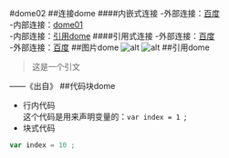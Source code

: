 #dome02
##连接dome
####内嵌式连接
-外部连接：[百度](http://www.baidu.com)  
-内部连接：[dome01](dome01.md)  
-内部连接：[引用dome](dome02.md#引用dome) 
####引用式连接 
-外部连接：[百度]  
-外部连接：[百度][baidu]
##图片dome
![alt](https://ss0.bdstatic.com/5aV1bjqh_Q23odCf/static/superman/img/logo/bd_logo1_31bdc765.png "百度")
![alt][baidu_log]
##引用dome
> 这是一个引文

——《出自》
##代码块dome
- 行内代码  
这个代码是用来声明变量的：`var index = 1 `;
- 块式代码
```javascript
var index = 10 ;
```
<!-- 下面是本文档用到的引用式连接 -->
[百度]: http://www.baidu.com 
[baidu]: http://www.baidu.com 
[baidu_log]: https://ss0.bdstatic.com/5aV1bjqh_Q23odCf/static/superman/img/logo/bd_logo1_31bdc765.png 
